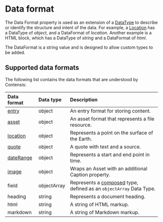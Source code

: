 # Data format

The Data Format property is used as an extension of a [DataType](data-types.md) to describe or identify the structure and intent of the data. For example, a [Location](/model/location.md) has a DataType of *object*, and a DataFormat of *location*. Another example is a HTML block, which has a DataType of *string* and a DataFormat of *html*.  

The DataFormat is a string value and is designed to allow custom types to be added.

## Supported data formats

The following list contains the data formats that are understood by Contensis:

| Data format | Data type | Description |
| :---------- | :-------- | :---------- |
| [entry](/model/entry.md) | object | An entry format for storing content. |
| [asset](/model/asset.md) | object | An asset format that represents a file resource. |
| [location](/model/location.md) | object | Represents a point on the surface of the Earth. |
| [quote](/model/quote.md) | object | A quote with text and a source. |
| [dateRange](/model/daterange.md) | object | Represents a start and end point in time. |
| [image](/model/image.md) | object | Wraps an Asset with an additional Caption property. |
| field | objectArray | Represents a [composed](/model/composed.md) type, defined as an `objectArray` Data Type. |
| heading | string | Represents a document heading. |
| html | string | A string of HTML markup. |
| markdown | string | A string of Markdown markup. |
